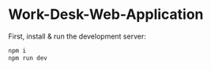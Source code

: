 # Work-Desk-Web-Application

First, install & run the development server:

```bash
npm i
npm run dev
```
